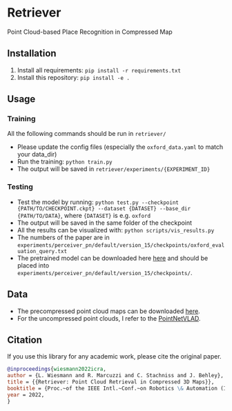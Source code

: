 # Retriever
Point Cloud-based Place Recognition in Compressed Map

## Installation
1. Install all requirements: `pip install -r requirements.txt`
2. Install this repository: `pip install -e .`

## Usage

### Training

All the following commands should be run in `retriever/`

- Please update the config files (especially the `oxford_data.yaml` to match your data_dir)
- Run the training: `python train.py`
- The output will be saved in `retriever/experiments/{EXPERIMENT_ID}`

### Testing

- Test the model by running: `python test.py --checkpoint {PATH/TO/CHECKPOINT.ckpt} --dataset {DATASET} --base_dir {PATH/TO/DATA}`, where `{DATASET}` is e.g. `oxford`
- The output will be saved in the same folder of the checkpoint
- All the results can be visualized with: `python scripts/vis_results.py`
- The numbers of the paper are in `experiments/perceiver_pn/default/version_15/checkpoints/oxford_evaluation_query.txt`
- The pretrained model can be downloaded here [here](https://www.ipb.uni-bonn.de/html/projects/retriever/perceiver_pn_epoch=119_val_top_1_acc=0.97.ckpt) and should be placed into `experiments/perceiver_pn/default/version_15/checkpoints/`.


## Data
- The precompressed point cloud maps can be downloaded [here](https://www.ipb.uni-bonn.de/html/projects/retriever/oxford_compressed.zip).
- For the uncompressed point clouds, I refer to the [PointNetVLAD](https://github.com/mikacuy/pointnetvlad).

## Citation

If you use this library for any academic work, please cite the original paper.

```bibtex
@inproceedings{wiesmann2022icra,
author = {L. Wiesmann and R. Marcuzzi and C. Stachniss and J. Behley},
title = {{Retriever: Point Cloud Retrieval in Compressed 3D Maps}},
booktitle = {Proc.~of the IEEE Intl.~Conf.~on Robotics \& Automation (ICRA)},
year = 2022,
}
```
